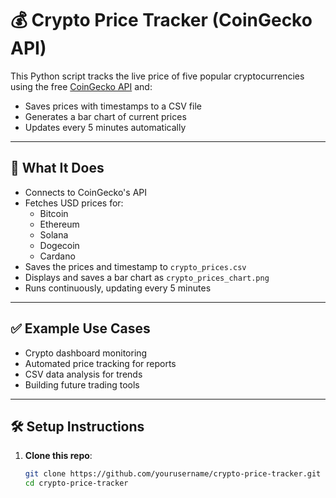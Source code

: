 # 💰 Crypto Price Tracker (CoinGecko API)

This Python script tracks the live price of five popular cryptocurrencies using the free [CoinGecko API](https://www.coingecko.com/en/api) and:

- Saves prices with timestamps to a CSV file
- Generates a bar chart of current prices
- Updates every 5 minutes automatically

---

## 🚀 What It Does

- Connects to CoinGecko's API
- Fetches USD prices for:
  - Bitcoin
  - Ethereum
  - Solana
  - Dogecoin
  - Cardano
- Saves the prices and timestamp to `crypto_prices.csv`
- Displays and saves a bar chart as `crypto_prices_chart.png`
- Runs continuously, updating every 5 minutes

---

## ✅ Example Use Cases

- Crypto dashboard monitoring
- Automated price tracking for reports
- CSV data analysis for trends
- Building future trading tools

---

## 🛠 Setup Instructions

1. **Clone this repo**:
   ```bash
   git clone https://github.com/yourusername/crypto-price-tracker.git
   cd crypto-price-tracker
